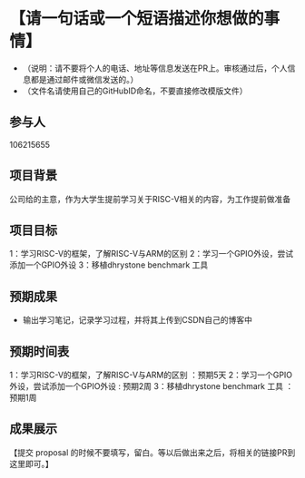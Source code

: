 # 【请一句话或一个短语描述你想做的事情】

* （说明：请不要将个人的电话、地址等信息发送在PR上。审核通过后，个人信息都是通过邮件或微信发送的。）
* （文件名请使用自己的GitHubID命名，不要直接修改模版文件）

## 参与人

106215655


## 项目背景

公司给的主意，作为大学生提前学习关于RISC-V相关的内容，为工作提前做准备
## 项目目标

1：学习RISC-V的框架，了解RISC-V与ARM的区别
2：学习一个GPIO外设，尝试添加一个GPIO外设
3：移植dhrystone benchmark 工具


## 预期成果

* 输出学习笔记，记录学习过程，并将其上传到CSDN自己的博客中


## 预期时间表

1：学习RISC-V的框架，了解RISC-V与ARM的区别  ：预期5天
2：学习一个GPIO外设，尝试添加一个GPIO外设   : 预期2周
3：移植dhrystone benchmark 工具             ：预期1周
## 成果展示

【提交 proposal 的时候不要填写，留白。等以后做出来之后，将相关的链接PR到这里即可。】
